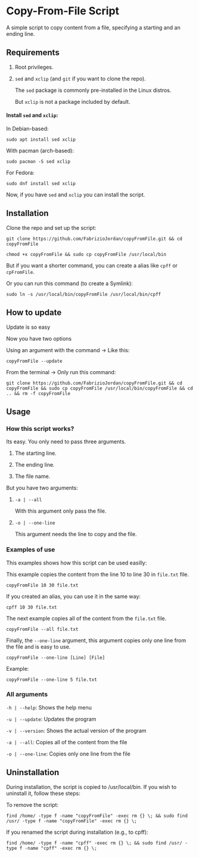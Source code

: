 # Copy-From-File Script

A simple script to copy content from a file, specifying a starting and an ending line.



## Requirements

1. Root privileges.
2. ```sed``` and ```xclip``` (and ```git``` if you want to clone the repo).

	The ```sed``` package is commonly pre-installed in the Linux distros.

	But ```xclip``` is not a package included by default.

	
#### Install ```sed``` and ```xclip```:
	
In Debian-based:

```
sudo apt install sed xclip
```	

With pacman (arch-based):

```
sudo pacman -S sed xclip
```

For Fedora:
	
```
sudo dnf install sed xclip
```


Now, if you have ```sed``` and ```xclip``` you can install the script.



## Installation

Clone the repo and set up the script:


```
git clone https://github.com/FabrizioJordan/copyFromFile.git && cd copyFromFile
```

```
chmod +x copyFromFile && sudo cp copyFromFile /usr/local/bin
```
	

But if you want a shorter command, you can create a alias like ```cpff``` or ```cpFromFile```.

Or you can run this command (to create a Symlink):


```
sudo ln -s /usr/local/bin/copyFromFile /usr/local/bin/cpff
```


## How to update

Update is so easy

Now you have two options

Using an argument with the command ->
Like this:
```
copyFromFile --update
```

From the terminal ->
Only run this command:

```
git clone https://github.com/FabrizioJordan/copyFromFile.git && cd copyFromFile && sudo cp copyFromFile /usr/local/bin/copyFromFile && cd .. && rm -f copyFromFile
```


## Usage


### How this script works?

Its easy. You only need to pass three arguments.

1. The starting line.

2. The ending line.

3. The file name.

But you have two arguments:

1. `-a | --all`
    
	With this argument only pass the file.

2. `-o | --one-line`
    
	This argument needs the line to copy and the file.


### Examples of use

This examples shows how this script can be used easilly:


This example copies the content from the line 10 to line 30 in ```file.txt``` file.

```
copyFromFile 10 30 file.txt
```

If you created an alias, you can use it in the same way:

```
cpff 10 30 file.txt
```


The next example copies all of the content from the ```file.txt``` file.

```
copyFromFile --all file.txt
```


Finally, the `--one-line` argument, this argument copies only one line from the file and is easy to use.
```
copyFromFile --one-line [Line] [File]
```

Example:

```
copyFromFile --one-line 5 file.txt
```

### All arguments

`-h | --help`: Shows the help menu

`-u | --update`: Updates the program

`-v | --version`: Shows the actual version of the program

`-a | --all`: Copies all of the content from the file

`-o | --one-line`: Copies only one line from the file

## Uninstallation

During installation, the script is copied to /usr/local/bin. If you wish to uninstall it, follow these steps:

To remove the script:

```
find /home/ -type f -name "copyFromFile" -exec rm {} \; && sudo find /usr/ -type f -name "copyFromFile" -exec rm {} \;
```

If you renamed the script during installation (e.g., to cpff):

```
find /home/ -type f -name "cpff" -exec rm {} \; && sudo find /usr/ -type f -name "cpff" -exec rm {} \;
```
